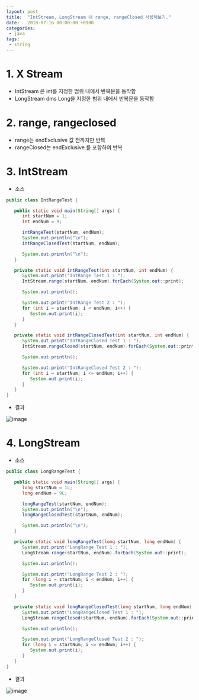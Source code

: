```yaml
---
layout: post
title:  "IntStream, LongStream 내 range, rangeClosed 사용해보기."
date:   2018-07-16 00:00:00 +0900
categories:
 - java
tags: 
 - string
---
```

# 1. X Stream
- IntStream 은 int를 지정한 범위 내에서 반복문을 동작함
- LongStream dms Long을 지정한 범위 내에서 반복문을 동작함

# 2. range, rangeclosed
- range는 endExclusive 값 전까지만 반복
- rangeClosed는 endExclusive 를 포함하여 반복

# 3. IntStream
- 소스

```java
public class IntRangeTest {

   public static void main(String[] args) {
      int startNum = 1;
      int endNum = 9;

      intRangeTest(startNum, endNum);
      System.out.println("\n");
      intRangeClosedTest(startNum, endNum);

      System.out.println("\n");
   }

   private static void intRangeTest(int startNum, int endNum) {
      System.out.print("IntRange Test 1 : ");
      IntStream.range(startNum, endNum).forEach(System.out::print);

      System.out.println();

      System.out.print("IntRange Test 2 : ");
      for (int i = startNum; i < endNum; i++) {
         System.out.print(i);
      }
   }

   private static void intRangeClosedTest(int startNum, int endNum) {
      System.out.print("IntRangeClosed Test 1 : ");
      IntStream.rangeClosed(startNum, endNum).forEach(System.out::print);

      System.out.println();

      System.out.print("IntRangeClosed Test 2 : ");
      for (int i = startNum; i <= endNum; i++) {
         System.out.print(i);
      }
   }
}
```

- 결과

![image](https://user-images.githubusercontent.com/13219787/60099400-842be780-9792-11e9-9608-a3067ddae7f7.png)

# 4. LongStream
- 소스
```java
public class LongRangeTest {

   public static void main(String[] args) {
      long startNum = 1L;
      long endNum = 9L;

      longRangeTest(startNum, endNum);
      System.out.println("\n");
      longRangeClosedTest(startNum, endNum);

      System.out.println("\n");
   }

   private static void longRangeTest(long startNum, long endNum) {
      System.out.print("LongRange Test 1 : ");
      LongStream.range(startNum, endNum).forEach(System.out::print);

      System.out.println();

      System.out.print("LongRange Test 2 : ");
      for (long i = startNum; i < endNum; i++) {
         System.out.print(i);
      }
   }

   private static void longRangeClosedTest(long startNum, long endNum) {
      System.out.print("LongRangeClosed Test 1 : ");
      LongStream.rangeClosed(startNum, endNum).forEach(System.out::print);

      System.out.println();

      System.out.print("LongRangeClosed Test 2 : ");
      for (long i = startNum; i <= endNum; i++) {
         System.out.print(i);
      }
   }
}
```

- 결과

![image](https://user-images.githubusercontent.com/13219787/60099415-8aba5f00-9792-11e9-8a40-ecc640e77770.png)